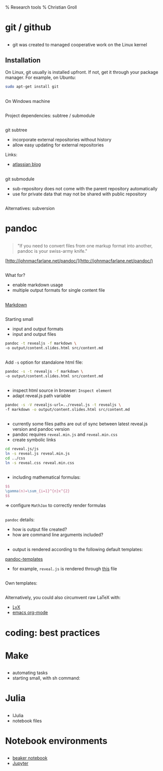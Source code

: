 % Research tools
% Christian Groll

# git / github

##

- git was created to managed cooperative work on the Linux kernel

## Installation

On Linux, git usually is installed upfront. If not, get it through
your package manager. For example, on Ubuntu:

````sh
sudo apt-get install git
````

## 

On Windows machine

## 

Project dependencies: subtree / submodule

##

git subtree

- incorporate external repositories without history
- allow easy updating for external repositories

Links:
- [atlassian blog](http://blogs.atlassian.com/2013/05/alternatives-to-git-submodule-git-subtree/)

##
git submodule

- sub-repository does not come with the parent repository
  automatically
- use for private data that may not be shared with public repository



##

Alternatives:
subversion 

# pandoc

##

> "If you need to convert files from one markup format into another,
> pandoc is your swiss-army knife."


[http://johnmacfarlane.net/pandoc/](http://johnmacfarlane.net/pandoc/)

## 

What for?

- enable markdown usage
- multiple output formats for single content file

##

[Markdown](http://daringfireball.net/projects/markdown/)

##

Starting small

- input and output formats
- input and output files

````sh
pandoc -t revealjs -f markdown \
-o output/content.slides.html src/content.md
````
##

Add `-s` option for standalone html file:

````sh
pandoc -s -t revealjs -f markdown \
-o output/content.slides.html src/content.md
````

##

- inspect html source in browser: `Inspect element`
- adapt reveal.js path variable
````sh
pandoc -s -V revealjs-url=../reveal.js -t revealjs \
-f markdown -o output/content.slides.html src/content.md
````

##

- currently some files paths are out of sync between latest reveal.js
  version and pandoc version
- pandoc requires `reveal.min.js` and `reveal.min.css`
- create symbolic links
````sh
cd reveal.js/js
ln -s reveal.js reveal.min.js 
cd ../css
ln -s reveal.css reveal.min.css 
````

## 

- including mathematical formulas:

````latex
$$
\gamma(n)=\sum_{i=1}^{n}x^{2}
$$
````
⇒ configure `MathJax` to correctly render formulas

## 

`pandoc` details:

- how is output file created?
- how are command line arguments included?

##

- output is rendered according to the following default templates:

[pandoc-templates](https://github.com/jgm/pandoc-templates)

- for example, `reveal.js` is rendered through
  [this](https://github.com/jgm/pandoc-templates/blob/master/default.revealjs) file

##

Own templates:

##

Alternatively, you could also circumvent raw LaTeX with:

- [LyX](www.lyx.org)
- [emacs org-mode](http://orgmode.org/)

# coding: best practices

# Make

##
- automating tasks
- starting small, with sh command:

# Julia

##
- IJulia
- notebook files

# Notebook environments

##
- [beaker notebook](http://beakernotebook.com/)
- [Jupyter](http://jupyter.org/)
